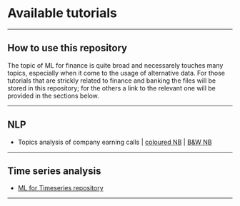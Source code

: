 # Available tutorials
***

## How to use this repository
The topic of ML for finance is quite broad and necessarely touches many topics, especially when it come to the usage of alternative data. For those tutorials that are strickly related to finance and banking the files will be stored in this repository; for the others a link to the relevant one will be provided in the sections below.
***

## NLP
- Topics analysis of company earning calls | [coloured NB](https://github.com/kyaiooiayk/NLP-Natural-Language-Processing-Notes/blob/main/tutorials/Topics%20analysis%20of%20company%20earning%20calls.ipynb) | [B&W NB](https://github.com/kyaiooiayk/NLP-Natural-Language-Processing-Notes/blob/main/tutorials/GitHub_MD_rendering/Topics%20analysis%20of%20company%20earning%20calls.ipynb)
***

## Time series analysis
- [ML for Timeseries repository](https://github.com/kyaiooiayk/TimeSeries-Notes)
***
